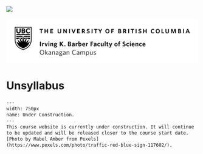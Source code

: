 ![](../images/header.png)

![](../images/UBCO_CMPS_header.jpg)

# Unsyllabus

```{figure} ../images/construction.jpeg
---
width: 750px
name: Under Construction.
---
This course website is currently under construction. It will continue to be updated and will be released closer to the course start date. [Photo by Mabel Amber from Pexels](https://www.pexels.com/photo/traffic-red-blue-sign-117602/). 
```

<!-- 

```{include} unsyllabus_bits/main_nav.md
```

(important-details)=
## Important Details

```{include} unsyllabus_bits/important_details.md
```

<div class="page_break"> </div>


(contact-us)=
## Contact Us

```{include} syllabus_bits/teaching_team.md
```

(syllabus-vs-unsyllabus)=
## Syllabus vs. Unsyllabus

```{include} syllabus_bits/why_syllabus_unsyllabus.md
```

(evaluation)=
## Evaluation

```{include} syllabus_bits/grading_practices_detailed.md
```

(passing-requirements)=
## Passing requirements

```{include} syllabus_bits/passing_requirement.md
```

## Learning Intentions
(learning-intentions)=
```{include} syllabus_bits/course_LOs.md
``` 

<div class="page_break"> </div>

## Schedule

(schedule)=
```{include} syllabus_bits/schedule.md
```

<div class="page_break"> </div>

(getting-help)=
## Getting Help

```{include} unsyllabus_bits/getting_help.md
```

<div class="page_break"> </div>

(changes)=
## Unsyllabus changes

```{include} unsyllabus_bits/changes.md
```

(doing-well)=
## How do I do well in this course?

```{include} unsyllabus_bits/doing_well_cosc.md
```

(course-accommodations)=
## Course Accommodations

```{include} unsyllabus_bits/accommodations.md
```

<div class="page_break"> </div>

(tools)=
## Course Tools

```{include} unsyllabus_bits/course_tools.md
```

<div class="page_break"> </div>

(philosophy)=
## Teaching Philosophy

```{include} unsyllabus_bits/teaching_philosophy.md
```

(academic-integrity)=
## Academic Integrity

```{include} unsyllabus_bits/academic_integrity.md
```

<div class="page_break"> </div>

(withdrawing)=
## What should I think about if I'm considering withdrawing from the course?

```{include} unsyllabus_bits/withdrawing.md
```

(acknowledgements)=
## Acknowledgements

```{include} unsyllabus_bits/acknowledgements.md
```

(references)=
## References

```{bibliography}
:style: unsrt
```
-->

